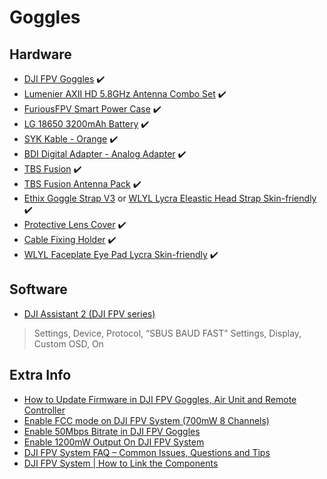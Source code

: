 # Goggles

## Hardware

* [DJI FPV Goggles](https://store.dji.com/be/product/dji-fpv-goggles?vid=82971) ✔️
* [Lumenier AXII HD 5.8GHz Antenna Combo Set](https://www.getfpv.com/lumenier-axii-hd-5-8ghz-antenna-combo-set-for-dji-digital-hd-fpv-goggles.html) ✔️
* [FuriousFPV Smart Power Case](https://droneshop.nl/furiousfpv-smart-power-case-for-dji-goggles) ✔️
* [LG 18650 3200mAh Battery](https://droneshop.nl/lg-18650-3200mah-batterij) ✔️
* [SYK Kable - Orange](https://www.team-blacksheep.com/products/prod:sky_kable_orange) ✔️
* [BDI Digital Adapter - Analog Adapter](https://www.getfpv.com/bdi-digital-adapter-analog-adapter-for-dji-hd-fpv-goggles.html) ✔️
* [TBS Fusion](https://www.team-blacksheep.com/products/prod:tbs_fusion) ✔️
* [TBS Fusion Antenna Pack](https://www.team-blacksheep.com/products/prod:fusion_ant_pack) ✔️
* [Ethix Goggle Strap V3](https://www.team-blacksheep.com/products/prod:ethix_gs_3_wh) or [WLYL Lycra Eleastic Head Strap Skin-friendly](https://www.banggood.com/WLYL-Lycra-Eleastic-Head-Strap-Skin-friendly-for-DJI-Digital-HD-FPV-Goggles-Video-Headset-Band-Green-or-Gray-or-Blue-p-1589957.html) ✔️
* [Protective Lens Cover](https://www.banggood.com/URUAV-V2-3-in-1-Dust-proof-Shading-Sheet-Protective-Lens-Cover-for-DJI-Digital-FPV-Googles-p-1774052.html) ✔️
* [Cable Fixing Holder](https://www.banggood.com/URUAV-Cable-Fixing-Holder-For-DJI-Digital-FPV-Goggles-p-1684535.html) ✔️
* [WLYL Faceplate Eye Pad Lycra Skin-friendly](https://www.banggood.com/WLYL-Faceplate-Head-Strap-for-DJI-Digital-FPV-Google-Face-Plate-Head-Band-Eye-Pad-Lycra-Skin-friendly-Fabric-Replacement-p-1589958.html) ✔️

## Software

* [DJI Assistant 2 (DJI FPV series)](https://www.dji.com/be/downloads/softwares/dji-assistant-2-dji-fpv-series)

> Settings, Device, Protocol, “SBUS BAUD FAST”
> Settings, Display, Custom OSD, On

## Extra Info

* [How to Update Firmware in DJI FPV Goggles, Air Unit and Remote Controller](https://oscarliang.com/dji-fpv-system-update-firmware/)
* [Enable FCC mode on DJI FPV System (700mW 8 Channels)](https://oscarliang.com/dji-fpv-system-fcc-700mw/)
* [Enable 50Mbps Bitrate in DJI FPV Goggles](https://oscarliang.com/50mbps-bitrate-dji-fpv/)
* [Enable 1200mW Output On DJI FPV System](https://oscarliang.com/dji-fpv-system-1200mw-output/)
* [DJI FPV System FAQ – Common Issues, Questions and Tips](https://oscarliang.com/dji-fpv-system-faq/)
* [DJI FPV System | How to Link the Components](https://www.youtube.com/watch?v=nptTbbWKMZs)
